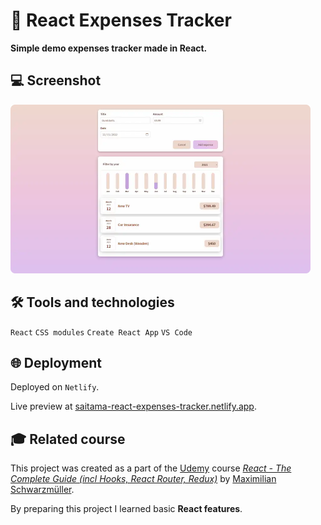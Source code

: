 # 💸 React Expenses Tracker

**Simple demo expenses tracker made in React.**

## 💻 Screenshot
[<img src="react-expenses-tracker-screenshot-02.webp" alt="Screenshot of the React Expenses Tracker app" width="480px">](https://saitama-react-expenses-tracker.netlify.app/ 'Live preview')

## 🛠️ Tools and technologies
`React` `CSS modules` `Create React App` `VS Code`

## 🌐 Deployment
Deployed on `Netlify`.

Live preview at [saitama-react-expenses-tracker.netlify.app](https://saitama-react-expenses-tracker.netlify.app/).

## 🎓 Related course
This project was created as a part of the [Udemy](https://www.udemy.com/ 'Udemy') course [_React - The Complete Guide (incl Hooks, React Router, Redux)_](https://www.udemy.com/course/react-the-complete-guide-incl-redux/ 'See this course on Udemy') by [Maximilian Schwarzmüller](https://twitter.com/maxedapps 'Maximilian Schwarzmüller on Twitter').

By preparing this project I learned basic **React features**.
